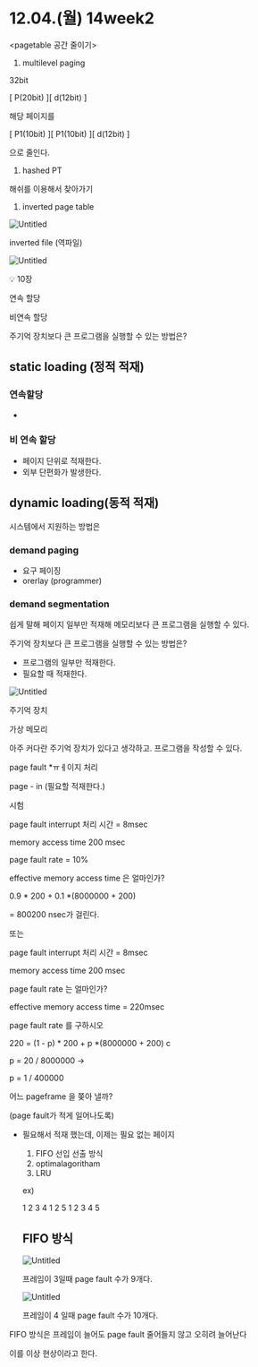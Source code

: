 # 12.04.(월) 14week2

<pagetable 공간 줄이기>

1. multilevel paging

32bit

[             P(20bit)             ][    d(12bit)    ]

해당 페이지를

[     P1(10bit)    ][     P1(10bit)    ][    d(12bit)    ]

으로 줄인다.

1. hashed PT

해쉬를 이용해서 찾아가기

1. inverted page table

![Untitled](12%2004%20(%E1%84%8B%E1%85%AF%E1%86%AF)%2014week2%2048445330866f49a0af20d04d5c1b3aa9/Untitled.jpeg)

inverted file
(역파일)

![Untitled](12%2004%20(%E1%84%8B%E1%85%AF%E1%86%AF)%2014week2%2048445330866f49a0af20d04d5c1b3aa9/Untitled%201.jpeg)

<aside>
💡 10장

</aside>

연속 할당

비연속 할당

주기억 장치보다 큰 프로그램을 실행할 수 있는 방법은?

## static loading (정적 적재)

### 연속할당

- 

### 비 연속 할당

- 페이지 단위로 적재한다.
- 외부 단편화가 발생한다.

## dynamic loading(동적 적재)

시스템에서 지원하는 방법은

### demand paging

- 요구 페이징
- orerlay (programmer)

### demand segmentation

쉽게 말해 페이지 일부만 적재해 메모리보다 큰 프로그램을 실행할 수 있다.

주기억 장치보다 큰 프로그램을 실행할 수 있는 방법은?

- 프로그램의 일부만 적재한다.
- 필요할 때 적재한다.

![Untitled](12%2004%20(%E1%84%8B%E1%85%AF%E1%86%AF)%2014week2%2048445330866f49a0af20d04d5c1b3aa9/Untitled%202.jpeg)

주기억 장치

가상 메모리

아주 커다란 주기억 장치가 있다고 생각하고. 프로그램을 작성할 수 있다.

page fault *ㅠㅔ이지 처리

page  -  in (필요할 적재한다.)

시험 

page fault interrupt 처리 시간 = 8msec

memory access time 200 msec

page fault rate = 10%

effective memory access time 은 얼마인가?

0.9 * 200 + 0.1 *(8000000 + 200)

= 800200 nsec가 걸린다.

또는 

page fault interrupt 처리 시간 = 8msec

memory access time 200 msec

page fault rate 는 얼마인가?

effective memory access time  = 220msec

page fault rate 를 구하시오

220 = (1 - p) * 200 + p *(8000000 + 200) c

p = 20 / 8000000 →

p = 1 / 400000

<page replacement algorithm>

어느 pageframe 을 쫒아 낼까?

(page fault가 적게 일어나도록)

- 필요해서 적재 했는데, 이제는 필요 없는 페이지
    1. FIFO 선입 선출 방식
    2. optimalagoritham
    3. LRU
    
    ex)
    
    1 2 3 4 1 2 5 1 2 3 4 5
    
    ## FIFO 방식
    
    ![Untitled](12%2004%20(%E1%84%8B%E1%85%AF%E1%86%AF)%2014week2%2048445330866f49a0af20d04d5c1b3aa9/Untitled%203.jpeg)
    
    프레임이 3일때 page fault 수가 9개다.
    
    ![Untitled](12%2004%20(%E1%84%8B%E1%85%AF%E1%86%AF)%2014week2%2048445330866f49a0af20d04d5c1b3aa9/Untitled%204.jpeg)
    
    프레임이 4 일때  page fault 수가 10개다.
    

FIFO 방식은 프레임이 늘어도  page fault 줄어들지 않고 오히려 늘어난다

이를 이상 현상이라고 한다.